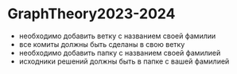 # GraphTheory2023-2024

* необходимо добавить ветку с названием своей фамилии
* все комиты должны быть сделаны в свою ветку
* необходимо добавить папку с названием своей фамилией
* исходники решений должны быть в папке с вашей фамилией
